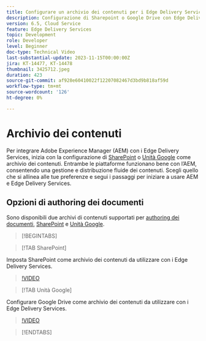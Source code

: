 ```yaml
---
title: Configurare un archivio dei contenuti per i Edge Delivery Services
description: Configurazione di Sharepoint o Google Drive con Edge Delivery Services
version: 6.5, Cloud Service
feature: Edge Delivery Services
topic: Development
role: Developer
level: Beginner
doc-type: Technical Video
last-substantial-update: 2023-11-15T00:00:00Z
jira: KT-14477, KT-14478
thumbnail: 3425712.jpeg
duration: 423
source-git-commit: af928e60410022f12207082467d3bd9b818af59d
workflow-type: tm+mt
source-wordcount: '126'
ht-degree: 0%

---
```



# Archivio dei contenuti

Per integrare Adobe Experience Manager (AEM) con i Edge Delivery Services, inizia con la configurazione di [SharePoint](#sharepoint) o [Unità Google](#google-drive) come archivio dei contenuti. Entrambe le piattaforme funzionano bene con l’AEM, consentendo una gestione e distribuzione fluide dei contenuti. Scegli quello che si allinea alle tue preferenze e segui i passaggi per iniziare a usare AEM e Edge Delivery Services.

## Opzioni di authoring dei documenti

Sono disponibili due archivi di contenuti supportati per [authoring dei documenti](../../document-authoring/set-up.md), [SharePoint](#sharepoint) e [Unità Google](#google-drive).

>[!BEGINTABS]

>[!TAB SharePoint]

Imposta SharePoint come archivio dei contenuti da utilizzare con i Edge Delivery Services.

>[!VIDEO](https://video.tv.adobe.com/v/3425712/?learn=on)

>[!TAB Unità Google]

Configurare Google Drive come archivio dei contenuti da utilizzare con i Edge Delivery Services.

>[!VIDEO](https://video.tv.adobe.com/v/3425711/?learn=on)

>[!ENDTABS]
